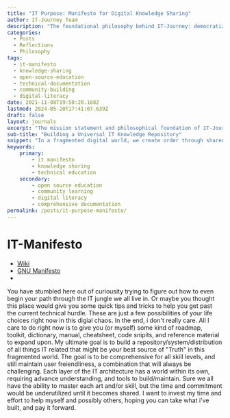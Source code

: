 ```yaml
---
title: "IT Purpose: Manifesto for Digital Knowledge Sharing"
author: IT-Journey Team
description: "The foundational philosophy behind IT-Journey: democratizing technical knowledge and creating comprehensive learning resources for all skill levels"
categories:
  - Posts
  - Reflections
  - Philosophy
tags:
  - it-manifesto
  - knowledge-sharing
  - open-source-education
  - technical-documentation
  - community-building
  - digital-literacy
date: 2021-11-08T19:50:20.168Z
lastmod: 2024-05-20T17:41:07.639Z
draft: false
layout: journals
excerpt: "The mission statement and philosophical foundation of IT-Journey: building a comprehensive repository of IT knowledge that serves learners at every level"
sub-title: "Building a Universal IT Knowledge Repository"
snippet: "In a fragmented digital world, we create order through shared knowledge"
keywords:
    primary:
        - it manifesto
        - knowledge sharing
        - technical education
    secondary:
        - open source education
        - community learning
        - digital literacy
        - comprehensive documentation
permalink: /posts/it-purpose-manifesto/
---
```

# IT-Manifesto

- [Wiki](https://en.wikipedia.org/wiki/Manifesto)
- [GNU Manifesto](https://www.gnu.org/gnu/manifesto.en.html)
- <!-- Information is king -->

You have stumbled here out of curiousity trying to figure out how to even begin your path through the IT jungle we all live in. Or maybe you thought this place would give you some quick tips and tricks to help you get past the current technical hurdle. These are just a few possibilities of your life choices right now in this digial chaos. In the end, i don't really care. All I care to do right now is to give you (or myself) some kind of roadmap, toolkit, dictionary, manual, cheatsheet, code snipits, and reference material to expand upon. My ultimate goal is to build a repository/system/distribution of all things IT related that might be your best source of "Truth" in this fragmented world. The goal is to be comprehensive for all skill levels, and still maintain user freiendliness, a combination that will always be challenging. Each layer of the IT architecture has a world within its own, requiring advance understanding, and tools to build/maintain. Sure we all have the ability to master each art and/or skill, but the time and commitment would be underutilized until it becomes shared. I want to invest my time and effort to help myself and possibly others, hoping you can take what i've built, and pay it forward.
